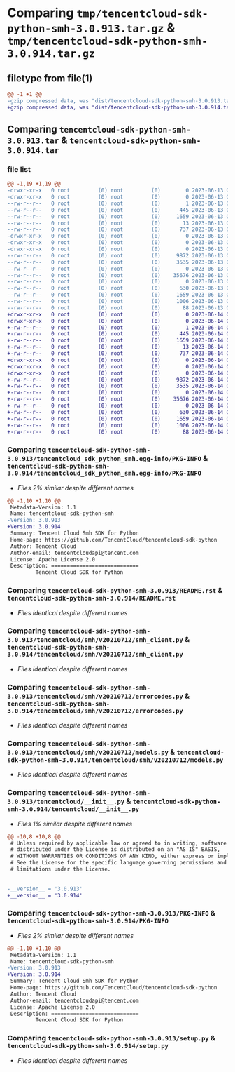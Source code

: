 # Comparing `tmp/tencentcloud-sdk-python-smh-3.0.913.tar.gz` & `tmp/tencentcloud-sdk-python-smh-3.0.914.tar.gz`

## filetype from file(1)

```diff
@@ -1 +1 @@
-gzip compressed data, was "dist/tencentcloud-sdk-python-smh-3.0.913.tar", last modified: Tue Jun 13 02:23:41 2023, max compression
+gzip compressed data, was "dist/tencentcloud-sdk-python-smh-3.0.914.tar", last modified: Wed Jun 14 00:32:51 2023, max compression
```

## Comparing `tencentcloud-sdk-python-smh-3.0.913.tar` & `tencentcloud-sdk-python-smh-3.0.914.tar`

### file list

```diff
@@ -1,19 +1,19 @@
-drwxr-xr-x   0 root         (0) root         (0)        0 2023-06-13 02:23:41.000000 tencentcloud-sdk-python-smh-3.0.913/
-drwxr-xr-x   0 root         (0) root         (0)        0 2023-06-13 02:23:41.000000 tencentcloud-sdk-python-smh-3.0.913/tencentcloud_sdk_python_smh.egg-info/
--rw-r--r--   0 root         (0) root         (0)        1 2023-06-13 02:23:41.000000 tencentcloud-sdk-python-smh-3.0.913/tencentcloud_sdk_python_smh.egg-info/dependency_links.txt
--rw-r--r--   0 root         (0) root         (0)      445 2023-06-13 02:23:41.000000 tencentcloud-sdk-python-smh-3.0.913/tencentcloud_sdk_python_smh.egg-info/SOURCES.txt
--rw-r--r--   0 root         (0) root         (0)     1659 2023-06-13 02:23:41.000000 tencentcloud-sdk-python-smh-3.0.913/tencentcloud_sdk_python_smh.egg-info/PKG-INFO
--rw-r--r--   0 root         (0) root         (0)       13 2023-06-13 02:23:41.000000 tencentcloud-sdk-python-smh-3.0.913/tencentcloud_sdk_python_smh.egg-info/top_level.txt
--rw-r--r--   0 root         (0) root         (0)      737 2023-06-13 02:23:41.000000 tencentcloud-sdk-python-smh-3.0.913/README.rst
-drwxr-xr-x   0 root         (0) root         (0)        0 2023-06-13 02:23:41.000000 tencentcloud-sdk-python-smh-3.0.913/tencentcloud/
-drwxr-xr-x   0 root         (0) root         (0)        0 2023-06-13 02:23:41.000000 tencentcloud-sdk-python-smh-3.0.913/tencentcloud/smh/
-drwxr-xr-x   0 root         (0) root         (0)        0 2023-06-13 02:23:41.000000 tencentcloud-sdk-python-smh-3.0.913/tencentcloud/smh/v20210712/
--rw-r--r--   0 root         (0) root         (0)     9872 2023-06-13 02:23:41.000000 tencentcloud-sdk-python-smh-3.0.913/tencentcloud/smh/v20210712/smh_client.py
--rw-r--r--   0 root         (0) root         (0)     3535 2023-06-13 02:23:41.000000 tencentcloud-sdk-python-smh-3.0.913/tencentcloud/smh/v20210712/errorcodes.py
--rw-r--r--   0 root         (0) root         (0)        0 2023-06-13 02:23:41.000000 tencentcloud-sdk-python-smh-3.0.913/tencentcloud/smh/v20210712/__init__.py
--rw-r--r--   0 root         (0) root         (0)    35676 2023-06-13 02:23:41.000000 tencentcloud-sdk-python-smh-3.0.913/tencentcloud/smh/v20210712/models.py
--rw-r--r--   0 root         (0) root         (0)        0 2023-06-13 02:23:41.000000 tencentcloud-sdk-python-smh-3.0.913/tencentcloud/smh/__init__.py
--rw-r--r--   0 root         (0) root         (0)      630 2023-06-13 02:23:41.000000 tencentcloud-sdk-python-smh-3.0.913/tencentcloud/__init__.py
--rw-r--r--   0 root         (0) root         (0)     1659 2023-06-13 02:23:41.000000 tencentcloud-sdk-python-smh-3.0.913/PKG-INFO
--rw-r--r--   0 root         (0) root         (0)     1006 2023-06-13 02:23:41.000000 tencentcloud-sdk-python-smh-3.0.913/setup.py
--rw-r--r--   0 root         (0) root         (0)       88 2023-06-13 02:23:41.000000 tencentcloud-sdk-python-smh-3.0.913/setup.cfg
+drwxr-xr-x   0 root         (0) root         (0)        0 2023-06-14 00:32:51.000000 tencentcloud-sdk-python-smh-3.0.914/
+drwxr-xr-x   0 root         (0) root         (0)        0 2023-06-14 00:32:51.000000 tencentcloud-sdk-python-smh-3.0.914/tencentcloud_sdk_python_smh.egg-info/
+-rw-r--r--   0 root         (0) root         (0)        1 2023-06-14 00:32:51.000000 tencentcloud-sdk-python-smh-3.0.914/tencentcloud_sdk_python_smh.egg-info/dependency_links.txt
+-rw-r--r--   0 root         (0) root         (0)      445 2023-06-14 00:32:51.000000 tencentcloud-sdk-python-smh-3.0.914/tencentcloud_sdk_python_smh.egg-info/SOURCES.txt
+-rw-r--r--   0 root         (0) root         (0)     1659 2023-06-14 00:32:51.000000 tencentcloud-sdk-python-smh-3.0.914/tencentcloud_sdk_python_smh.egg-info/PKG-INFO
+-rw-r--r--   0 root         (0) root         (0)       13 2023-06-14 00:32:51.000000 tencentcloud-sdk-python-smh-3.0.914/tencentcloud_sdk_python_smh.egg-info/top_level.txt
+-rw-r--r--   0 root         (0) root         (0)      737 2023-06-14 00:32:51.000000 tencentcloud-sdk-python-smh-3.0.914/README.rst
+drwxr-xr-x   0 root         (0) root         (0)        0 2023-06-14 00:32:51.000000 tencentcloud-sdk-python-smh-3.0.914/tencentcloud/
+drwxr-xr-x   0 root         (0) root         (0)        0 2023-06-14 00:32:51.000000 tencentcloud-sdk-python-smh-3.0.914/tencentcloud/smh/
+drwxr-xr-x   0 root         (0) root         (0)        0 2023-06-14 00:32:51.000000 tencentcloud-sdk-python-smh-3.0.914/tencentcloud/smh/v20210712/
+-rw-r--r--   0 root         (0) root         (0)     9872 2023-06-14 00:32:51.000000 tencentcloud-sdk-python-smh-3.0.914/tencentcloud/smh/v20210712/smh_client.py
+-rw-r--r--   0 root         (0) root         (0)     3535 2023-06-14 00:32:51.000000 tencentcloud-sdk-python-smh-3.0.914/tencentcloud/smh/v20210712/errorcodes.py
+-rw-r--r--   0 root         (0) root         (0)        0 2023-06-14 00:32:51.000000 tencentcloud-sdk-python-smh-3.0.914/tencentcloud/smh/v20210712/__init__.py
+-rw-r--r--   0 root         (0) root         (0)    35676 2023-06-14 00:32:51.000000 tencentcloud-sdk-python-smh-3.0.914/tencentcloud/smh/v20210712/models.py
+-rw-r--r--   0 root         (0) root         (0)        0 2023-06-14 00:32:51.000000 tencentcloud-sdk-python-smh-3.0.914/tencentcloud/smh/__init__.py
+-rw-r--r--   0 root         (0) root         (0)      630 2023-06-14 00:32:51.000000 tencentcloud-sdk-python-smh-3.0.914/tencentcloud/__init__.py
+-rw-r--r--   0 root         (0) root         (0)     1659 2023-06-14 00:32:51.000000 tencentcloud-sdk-python-smh-3.0.914/PKG-INFO
+-rw-r--r--   0 root         (0) root         (0)     1006 2023-06-14 00:32:51.000000 tencentcloud-sdk-python-smh-3.0.914/setup.py
+-rw-r--r--   0 root         (0) root         (0)       88 2023-06-14 00:32:51.000000 tencentcloud-sdk-python-smh-3.0.914/setup.cfg
```

### Comparing `tencentcloud-sdk-python-smh-3.0.913/tencentcloud_sdk_python_smh.egg-info/PKG-INFO` & `tencentcloud-sdk-python-smh-3.0.914/tencentcloud_sdk_python_smh.egg-info/PKG-INFO`

 * *Files 2% similar despite different names*

```diff
@@ -1,10 +1,10 @@
 Metadata-Version: 1.1
 Name: tencentcloud-sdk-python-smh
-Version: 3.0.913
+Version: 3.0.914
 Summary: Tencent Cloud Smh SDK for Python
 Home-page: https://github.com/TencentCloud/tencentcloud-sdk-python
 Author: Tencent Cloud
 Author-email: tencentcloudapi@tencent.com
 License: Apache License 2.0
 Description: ============================
         Tencent Cloud SDK for Python
```

### Comparing `tencentcloud-sdk-python-smh-3.0.913/README.rst` & `tencentcloud-sdk-python-smh-3.0.914/README.rst`

 * *Files identical despite different names*

### Comparing `tencentcloud-sdk-python-smh-3.0.913/tencentcloud/smh/v20210712/smh_client.py` & `tencentcloud-sdk-python-smh-3.0.914/tencentcloud/smh/v20210712/smh_client.py`

 * *Files identical despite different names*

### Comparing `tencentcloud-sdk-python-smh-3.0.913/tencentcloud/smh/v20210712/errorcodes.py` & `tencentcloud-sdk-python-smh-3.0.914/tencentcloud/smh/v20210712/errorcodes.py`

 * *Files identical despite different names*

### Comparing `tencentcloud-sdk-python-smh-3.0.913/tencentcloud/smh/v20210712/models.py` & `tencentcloud-sdk-python-smh-3.0.914/tencentcloud/smh/v20210712/models.py`

 * *Files identical despite different names*

### Comparing `tencentcloud-sdk-python-smh-3.0.913/tencentcloud/__init__.py` & `tencentcloud-sdk-python-smh-3.0.914/tencentcloud/__init__.py`

 * *Files 1% similar despite different names*

```diff
@@ -10,8 +10,8 @@
 # Unless required by applicable law or agreed to in writing, software
 # distributed under the License is distributed on an "AS IS" BASIS,
 # WITHOUT WARRANTIES OR CONDITIONS OF ANY KIND, either express or implied.
 # See the License for the specific language governing permissions and
 # limitations under the License.
 
 
-__version__ = '3.0.913'
+__version__ = '3.0.914'
```

### Comparing `tencentcloud-sdk-python-smh-3.0.913/PKG-INFO` & `tencentcloud-sdk-python-smh-3.0.914/PKG-INFO`

 * *Files 2% similar despite different names*

```diff
@@ -1,10 +1,10 @@
 Metadata-Version: 1.1
 Name: tencentcloud-sdk-python-smh
-Version: 3.0.913
+Version: 3.0.914
 Summary: Tencent Cloud Smh SDK for Python
 Home-page: https://github.com/TencentCloud/tencentcloud-sdk-python
 Author: Tencent Cloud
 Author-email: tencentcloudapi@tencent.com
 License: Apache License 2.0
 Description: ============================
         Tencent Cloud SDK for Python
```

### Comparing `tencentcloud-sdk-python-smh-3.0.913/setup.py` & `tencentcloud-sdk-python-smh-3.0.914/setup.py`

 * *Files identical despite different names*

